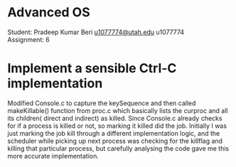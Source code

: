 # Advanced OS

Student: Pradeep Kumar Beri <u1077774@utah.edu> u1077774    
Assignment: 6  

# Implement a sensible Ctrl-C implementation

Modified Console.c to capture the keySequence and then called makeKillable() function from proc.c
which basically lists the curproc and all its children( direct and indirect) as killed.
Since Console.c already checks for if a process is killed or not, so marking it killed did the job.
Initially I was just marking the job kill through a different implementation logic, and the scheduler 
while picking up next process was checking for the killflag and killing that particular process,
but carefully analysing the code gave me this more accurate implementation.
